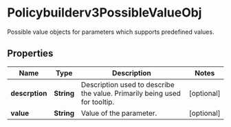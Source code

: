 

# Policybuilderv3PossibleValueObj

Possible value objects for parameters which supports predefined values.

## Properties

| Name | Type | Description | Notes |
|------------ | ------------- | ------------- | -------------|
|**descrption** | **String** | Description used to describe the value. Primarily being used for tooltip. |  [optional] |
|**value** | **String** | Value of the parameter. |  [optional] |



